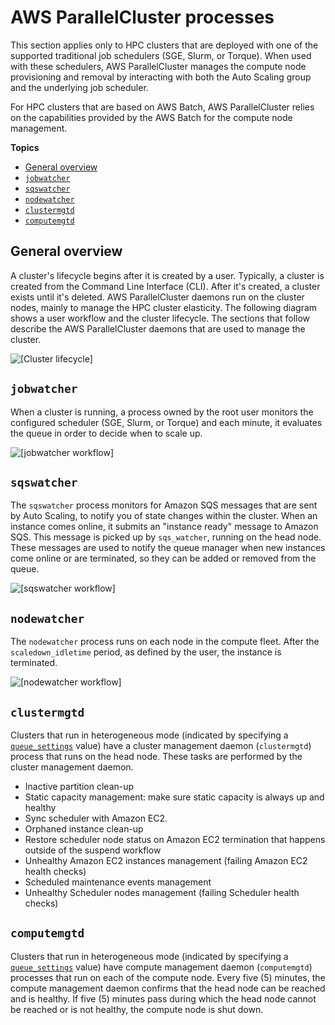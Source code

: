 # AWS ParallelCluster processes<a name="processes"></a>

This section applies only to HPC clusters that are deployed with one of the supported traditional job schedulers \(SGE, Slurm, or Torque\)\. When used with these schedulers, AWS ParallelCluster manages the compute node provisioning and removal by interacting with both the Auto Scaling group and the underlying job scheduler\.

For HPC clusters that are based on AWS Batch, AWS ParallelCluster relies on the capabilities provided by the AWS Batch for the compute node management\.

**Topics**
+ [General overview](#general-overview)
+ [`jobwatcher`](#jobwatcher)
+ [`sqswatcher`](#sqswatcher)
+ [`nodewatcher`](#nodewatcher)
+ [`clustermgtd`](#clustermgtd)
+ [`computemgtd`](#computemgtd)

## General overview<a name="general-overview"></a>

A cluster's lifecycle begins after it is created by a user\. Typically, a cluster is created from the Command Line Interface \(CLI\)\. After it's created, a cluster exists until it's deleted\. AWS ParallelCluster daemons run on the cluster nodes, mainly to manage the HPC cluster elasticity\. The following diagram shows a user workflow and the cluster lifecycle\. The sections that follow describe the AWS ParallelCluster daemons that are used to manage the cluster\.

![\[Cluster lifecycle\]](http://docs.aws.amazon.com/parallelcluster/latest/ug/images/workflow.png)

## `jobwatcher`<a name="jobwatcher"></a>

When a cluster is running, a process owned by the root user monitors the configured scheduler \(SGE, Slurm, or Torque\) and each minute, it evaluates the queue in order to decide when to scale up\.

![\[jobwatcher workflow\]](http://docs.aws.amazon.com/parallelcluster/latest/ug/images/jobwatcher.png)

## `sqswatcher`<a name="sqswatcher"></a>

The `sqswatcher` process monitors for Amazon SQS messages that are sent by Auto Scaling, to notify you of state changes within the cluster\. When an instance comes online, it submits an "instance ready" message to Amazon SQS\. This message is picked up by `sqs_watcher`, running on the head node\. These messages are used to notify the queue manager when new instances come online or are terminated, so they can be added or removed from the queue\.

![\[sqswatcher workflow\]](http://docs.aws.amazon.com/parallelcluster/latest/ug/images/sqswatcher.png)

## `nodewatcher`<a name="nodewatcher"></a>

The `nodewatcher` process runs on each node in the compute fleet\. After the `scaledown_idletime` period, as defined by the user, the instance is terminated\.

![\[nodewatcher workflow\]](http://docs.aws.amazon.com/parallelcluster/latest/ug/images/nodewatcher.png)

## `clustermgtd`<a name="clustermgtd"></a>

Clusters that run in heterogeneous mode \(indicated by specifying a [`queue_settings`](cluster-definition.md#queue-settings) value\) have a cluster management daemon \(`clustermgtd`\) process that runs on the head node\. These tasks are performed by the cluster management daemon\.
+ Inactive partition clean\-up
+ Static capacity management: make sure static capacity is always up and healthy
+ Sync scheduler with Amazon EC2\.
+ Orphaned instance clean\-up
+ Restore scheduler node status on Amazon EC2 termination that happens outside of the suspend workflow
+ Unhealthy Amazon EC2 instances management \(failing Amazon EC2 health checks\)
+ Scheduled maintenance events management
+ Unhealthy Scheduler nodes management \(failing Scheduler health checks\)

## `computemgtd`<a name="computemgtd"></a>

Clusters that run in heterogeneous mode \(indicated by specifying a [`queue_settings`](cluster-definition.md#queue-settings) value\) have compute management daemon \(`computemgtd`\) processes that run on each of the compute node\. Every five \(5\) minutes, the compute management daemon confirms that the head node can be reached and is healthy\. If five \(5\) minutes pass during which the head node cannot be reached or is not healthy, the compute node is shut down\.